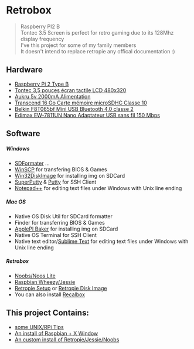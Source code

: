 # Retrobox

> Raspberry PI2 B<br>
> Tontec 3.5 Screen is perfect for retro gaming due to its 128Mhz display frequency<br>
> I've this project for some of my family members<br>
> It doesn't intend to replace retropie any offical documentation :)

## Hardware

- [Raspberry Pi 2 Type B](http://www.amazon.fr/dp/B00T2U7R7I)
- [Tontec 3,5 pouces écran tactile LCD 480x320](http://www.amazon.fr/dp/B00OFLKPG4)
- [Aukru 5v 2000mA Alimentation](http://www.amazon.fr/dp/B00V07YY0Y)
- [Transcend 16 Go Carte mémoire microSDHC Classe 10](http://www.amazon.fr/dp/B00APCMMEK)
- [Belkin F8T065bf Mini USB Bluetooth 4.0 classe 2](http://www.amazon.fr/dp/B009IQB3US)
- [Edimax EW-7811UN Nano Adaptateur USB sans fil 150 Mbps](http://www.amazon.fr/dp/B003MTTJOY)

## Software

##### Windows

- [SDFormater](https://www.sdcard.org/downloads/formatter_4/) ...
- [WinSCP](https://winscp.net/eng/docs/lang:fr) for transfering BIOS & Games
- [Win32DiskImage](http://sourceforge.net/projects/win32diskimager/) for installing img on SDCard
- [SuperPutty](https://github.com/jimradford/superputty) & [Putty](http://www.putty.org) for SSH Client
- [Notepad++](https://notepad-plus-plus.org/fr/) for editing text files under Windows with Unix line ending


##### Mac OS

- Native OS Disk Util for SDCard formatter
- Finder for transferring BIOS & Games
- [ApplePI Baker](http://www.tweaking4all.com/hardware/raspberry-pi/macosx-apple-pi-baker/) for installing img on SDCard
- Native OS Terminal for SSH Client
- Native text editor/[Sublime Text](http://www.sublimetext.com) for editing text files under Windows with Unix line ending

##### Retrobox

- [Noobs/Noos Lite](https://www.raspberrypi.org/downloads/noobs/)
- [Raspbian Wheezy/Jessie](https://www.raspberrypi.org/downloads/raspbian/)
- [Retropie Setup](https://github.com/RetroPie/RetroPie-Setup/wiki/First-Installation) or [Retropie Disk Image](http://blog.petrockblock.com/retropie/retropie-downloads/)
- You can also install [Recalbox](http://www.recalbox.com)


## This project Contains:

- [some UNIX/RPi Tips](https://github.com/sixertoy/retrobox/tree/master/tips)
- [An install of Raspbian + X Window](https://github.com/sixertoy/retrobox/tree/master/softwares/raspbian.md)
- [An custom install of Retropie/Jessie/Noobs](https://github.com/sixertoy/retrobox/tree/master/noobs)
